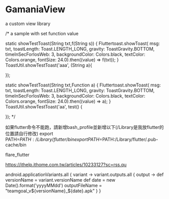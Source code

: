 # GamaniaView
a custom view library


/* a sample with set function value

  static showTestToast(String txt,f(String s)) {
    Fluttertoast.showToast(
        msg: txt,
        toastLength: Toast.LENGTH_LONG,
        gravity: ToastGravity.BOTTOM,
        timeInSecForIosWeb: 3,
        backgroundColor: Colors.black,
        textColor: Colors.orange,
        fontSize: 24.0).then((value) => f(txt));
  }
  ToastUtil.showTestToast('aaa', (String a){

  });

  static showTestToast(String txt,Function a) {
    Fluttertoast.showToast(
        msg: txt,
        toastLength: Toast.LENGTH_LONG,
        gravity: ToastGravity.BOTTOM,
        timeInSecForIosWeb: 3,
        backgroundColor: Colors.black,
        textColor: Colors.orange,
        fontSize: 24.0).then((value) => a);
  }
  ToastUtil.showTestToast('aa',  test() {

  });
   */
   
   
如果flutter命令不能跑，請新增bash_profile並新增以下(/Library是我放flutter的位置請自行修改)
export PATH=$PATH:/Library/flutter/bin
export PATH=$PATH:/Library/flutter/.pub-cache/bin


flare_flutter

https://ithelp.ithome.com.tw/articles/10233127?sc=rss.qu


android.applicationVariants.all { variant ->
                variant.outputs.all { output ->
                    def versionName = variant.versionName
                    def date = new Date().format('yyyyMMdd')
                    outputFileName = "teamgoal_v${versionName}_${date}.apk"
                }
            }
